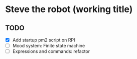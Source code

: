 # Steve the robot (working title)

## TODO

- [x] Add startup pm2 script on RPI
- [ ] Mood system: Finite state machine
- [ ] Expressions and commands: refactor